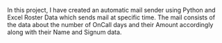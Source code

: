 In this project, I have created an automatic mail sender using Python and Excel Roster Data which sends mail at specific time. 
The mail consists of the data about the number of OnCall days and their Amount accordingly along with their Name and Signum data.

